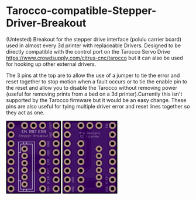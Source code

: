 # Tarocco-compatible-Stepper-Driver-Breakout
(Untested) Breakout for the stepper drive interface (polulu carrier board) used in almost every 3d printer with replaceable Drivers.
Designed to be directly compatible with the control port on the Tarocco Servo Drive https://www.crowdsupply.com/citrus-cnc/tarocco but it can also be used for hooking up other external drivers.

The 3 pins at the top are to allow the use of a jumper to tie the error and reset together to stop motion when a fault occurs or to tie the enable pin to the reset and allow you to disable the Tarocco without removing power (useful for removing prints from a bed on a 3d printer).Currently this isn't supported by the Tarocco firmware but it would be an easy change. These pins are also useful for tying multiple driver error and reset lines together so they act as one.

![Top](Images/Top.png)
![Top](Images/Bottom.png)
